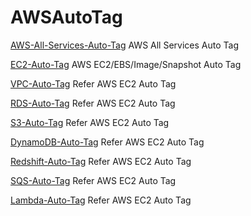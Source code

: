# AWSAutoTag

[AWS-All-Services-Auto-Tag](https://github.com/TerrificMao/AWS-Auto-Tag/blob/master/AWS-All-Services-Auto-Tag-Total/AWSAutoTagTotalV3.py) AWS All Services Auto Tag

[EC2-Auto-Tag](https://github.com/TerrificMao/AWS-Auto-Tag/blob/master/EC2_Auto_Tag.md) AWS EC2/EBS/Image/Snapshot Auto Tag

[VPC-Auto-Tag](https://github.com/TerrificMao/AWS-Auto-Tag/blob/master/EC2_Auto_Tag.md) Refer AWS EC2 Auto Tag

[RDS-Auto-Tag](https://github.com/TerrificMao/AWS-Auto-Tag/blob/master/EC2_Auto_Tag.md) Refer AWS EC2 Auto Tag

[S3-Auto-Tag](https://github.com/TerrificMao/AWS-Auto-Tag/blob/master/EC2_Auto_Tag.md) Refer AWS EC2 Auto Tag

[DynamoDB-Auto-Tag](https://github.com/TerrificMao/AWS-Auto-Tag/blob/master/EC2_Auto_Tag.md) Refer AWS EC2 Auto Tag

[Redshift-Auto-Tag](https://github.com/TerrificMao/AWS-Auto-Tag/blob/master/EC2_Auto_Tag.md) Refer AWS EC2 Auto Tag

[SQS-Auto-Tag](https://github.com/TerrificMao/AWS-Auto-Tag/blob/master/EC2_Auto_Tag.md) Refer AWS EC2 Auto Tag

[Lambda-Auto-Tag](https://github.com/TerrificMao/AWS-Auto-Tag/blob/master/EC2_Auto_Tag.md) Refer AWS EC2 Auto Tag